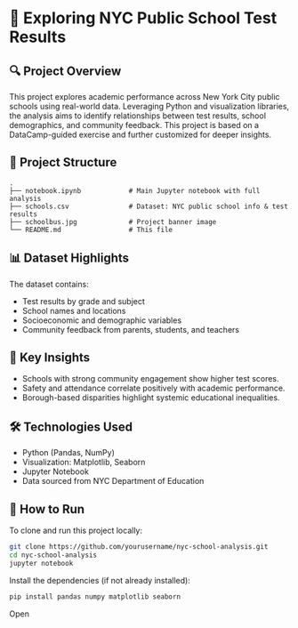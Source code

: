 # 🚌 Exploring NYC Public School Test Results

## 🔍 Project Overview
This project explores academic performance across New York City public schools using real-world data. Leveraging Python and visualization libraries, the analysis aims to identify relationships between test results, school demographics, and community feedback. This project is based on a DataCamp-guided exercise and further customized for deeper insights.

## 📁 Project Structure
```
.
├── notebook.ipynb            # Main Jupyter notebook with full analysis
├── schools.csv               # Dataset: NYC public school info & test results
├── schoolbus.jpg             # Project banner image
└── README.md                 # This file
```

## 📊 Dataset Highlights
The dataset contains:
- Test results by grade and subject
- School names and locations
- Socioeconomic and demographic variables
- Community feedback from parents, students, and teachers

## 🧠 Key Insights
- Schools with strong community engagement show higher test scores.
- Safety and attendance correlate positively with academic performance.
- Borough-based disparities highlight systemic educational inequalities.

## 🛠️ Technologies Used
- Python (Pandas, NumPy)
- Visualization: Matplotlib, Seaborn
- Jupyter Notebook
- Data sourced from NYC Department of Education

## 🚀 How to Run
To clone and run this project locally:
```bash
git clone https://github.com/yourusername/nyc-school-analysis.git
cd nyc-school-analysis
jupyter notebook
```

Install the dependencies (if not already installed):
```bash
pip install pandas numpy matplotlib seaborn
```

Open